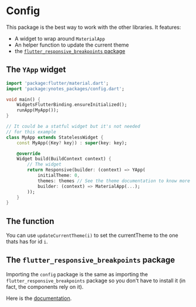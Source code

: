 # Config

This package is the best way to work with the other libraries. It features:

- A widget to wrap around `MaterialApp`
- An helper function to update the current theme
- the [`flutter_responsive_breakpoints` package](https://pub.dev/packages/flutter_responsive_breakpoints)

## The `YApp` widget

```dart
import 'package:flutter/material.dart';
import 'package:ynotes_packages/config.dart';

void main() {
    WidgetsFlutterBinding.ensureInitialized();
    runApp(MyApp());
}

// It could be a statful widget but it's not needed
// for this example
class MyApp extends StatelessWidget {
    const MyApp({Key? key}) : super(key: key);

    @override
    Widget build(BuildContext context) {
        // The widget
        return Responsive(builder: (context) => YApp(
            initialTheme: 0,
            themes: themes // See the theme documentation to know more
            builder: (context) => MaterialApp(...);
        ));
    }
}
```

## The function

You can use `updateCurrentTheme(i)` to set the currentTheme to the one thats has for id `i`.

## The `flutter_responsive_breakpoints` package

Importing the `config` package is the same as importing the `flutter_responsive_breakpoints` package so you don't have to install it (in fact, the components rely on it).

Here is the [documentation](https://pub.dev/packages/flutter_responsive_breakpoints).